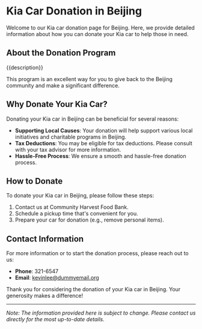 #     Kia Car Donation in     Beijing

Welcome to our     Kia car donation page for     Beijing. Here, we provide detailed information about how you can donate your     Kia car to help those in need.

## About the Donation Program

{{description}}

This program is an excellent way for you to give back to the     Beijing community and make a significant difference.

## Why Donate Your     Kia Car?

Donating your     Kia car in     Beijing can be beneficial for several reasons:

- **Supporting Local Causes**: Your donation will help support various local initiatives and charitable programs in     Beijing.
- **Tax Deductions**: You may be eligible for tax deductions. Please consult with your tax advisor for more information.
- **Hassle-Free Process**: We ensure a smooth and hassle-free donation process.

## How to Donate

To donate your     Kia car in     Beijing, please follow these steps:

1. Contact us at     Community Harvest Food Bank.
2. Schedule a pickup time that's convenient for you.
3. Prepare your car for donation (e.g., remove personal items).

## Contact Information

For more information or to start the donation process, please reach out to us:

- **Phone**: 321-6547
- **Email**:     kevinlee@dummyemail.org

Thank you for considering the donation of your     Kia car in     Beijing. Your generosity makes a difference!

---

*Note: The information provided here is subject to change. Please contact us directly for the most up-to-date details.*
